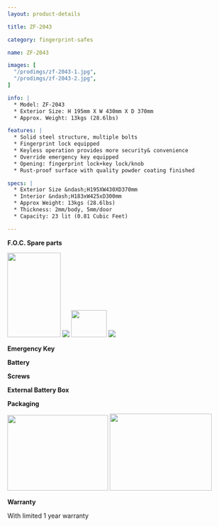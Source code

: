```yaml
---
layout: product-details

title: ZF-2043

category: fingerprint-safes

name: ZF-2043

images: [
  "/prodimgs/zf-2043-1.jpg",
  "/prodimgs/zf-2043-2.jpg",
]

info: |
  * Model: ZF-2043
  * Exterior Size: H 195mm X W 430mm X D 370mm
  * Approx. Weight: 13kgs (28.6lbs)

features: |
  * Solid steel structure, multiple bolts
  * Fingerprint lock equipped
  * Keyless operation provides more security& convenience
  * Override emergency key equipped
  * Opening: fingerprint lock+key lock/knob
  * Rust-proof surface with quality powder coating finished

specs: |
  * Exterior Size &ndash;H195XW430XD370mm
  * Interior &ndash;H183xW425xD300mm
  * Approx Weight: 13kgs (28.6lbs)
  * Thickness: 2mm/body, 5mm/door
  * Capacity: 23 lit (0.81 Cubic Feet)

---
```


**F.O.C. Spare parts**

<img alt="" src="{IMAGE_CDN}/zf-2043-3.jpg" style="width: 120px; height: 190px;" />

<img src="{IMAGE_CDN}/zf-2043-4.jpg" />

<img alt="" src="{IMAGE_CDN}/zf-2043-5.jpg" style="width: 80px; height: 61px;" />

<img src="{IMAGE_CDN}/zf-2043-6.jpg" />

**Emergency Key**

**Battery**

**Screws**

**External Battery Box**

**Packaging**

<img alt="" src="{IMAGE_CDN}/zf-2043-7.jpg" style="width: 227px; height: 170px;" />

<img alt="" src="{IMAGE_CDN}/zf-2043-8.jpg" style="width: 230px; height: 173px;" />

**Warranty**

With limited 1 year warranty
